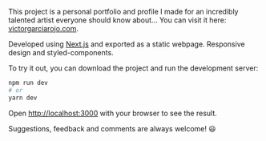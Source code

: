 This project is a personal portfolio and profile I made for an incredibly talented artist everyone should know about... You can visit it here: [victorgarciarojo.com](http://victorgarciarojo.com/).

Developed using [Next.js](https://nextjs.org/) and exported as a static webpage. 
Responsive design and styled-components.

To try it out, you can download the project and run the development server:

```bash
npm run dev
# or
yarn dev
```

Open [http://localhost:3000](http://localhost:3000) with your browser to see the result.

Suggestions, feedback and comments are always welcome! 😃
